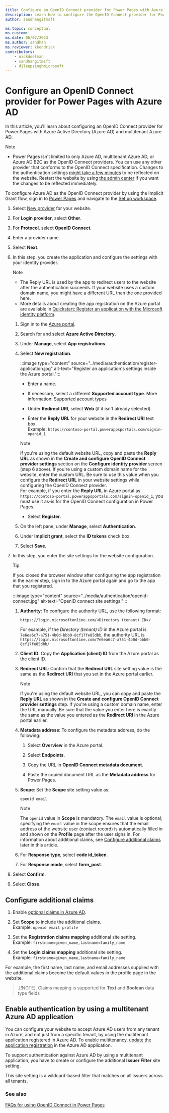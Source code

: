```yaml
---
title: Configure an OpenID Connect provider for Power Pages with Azure AD
description: Learn how to configure the OpenID Connect provider for Power Pages with Azure Active Directory using Implicit Grant flow.
author: sandhangitmsft

ms.topic: conceptual
ms.custom: 
ms.date: 06/02/2023
ms.author: sandhan
ms.reviewer: kkendrick
contributors:
    - nickdoelman
    - sandhangitmsft
    - dileepsinghmicrosoft
---
```


# Configure an OpenID Connect provider for Power Pages with Azure AD

In this article, you'll learn about configuring an OpenID Connect provider for Power Pages with Azure Active Directory (Azure AD) and multitenant Azure AD.

> [!NOTE]
> - Power Pages isn't limited to only Azure AD, multitenant Azure AD, or Azure AD B2C as the OpenID Connect providers. You can use any other provider that conforms to the OpenID Connect specification.
> Changes to the authentication settings [might take a few minutes](/power-apps/maker/portals/admin/clear-server-side-cache#caching-changes-for-portals-with-version-926x-or-later) to be reflected on the website. Restart the website by using [the admin center](../../admin/admin-overview.md) if you want the changes to be reflected immediately.

To configure Azure AD as the OpenID Connect provider by using the Implicit Grant flow, sign in to [Power Pages](https://make.powerpages.microsoft.com) and navigate to the [Set up workspace](../../configure/setup-workspace.md).

1. Select [New provider](configure-site.md) for your website.

1. For **Login provider**, select **Other**.

1. For **Protocol**, select **OpenID Connect**.

1. Enter a provider name.

1. Select **Next**.

1. In this step, you create the application and configure the settings with your identity provider.

    > [!NOTE]
    > - The Reply URL is used by the app to redirect users to the website after the authentication succeeds. If your website uses a custom domain name, you might have a different URL than the one provided here.
    > - More details about creating the app registration on the Azure portal are available in [Quickstart: Register an application with the Microsoft identity platform](/azure/active-directory/develop/quickstart-register-app).

    1. Sign in to the [Azure portal](https://portal.azure.com).

    1. Search for and select **Azure Active Directory**.

    1. Under **Manage**, select **App registrations**.

    1. Select **New registration**.
    
        :::image type="content" source="../media/authentication/register-application.jpg" alt-text="Register an application's settings inside the Azure portal.":::

        - Enter a name.

        - If necessary, select a different **Supported account type**. More information: [Supported account types](/azure/active-directory/develop/quickstart-register-app)

        - Under **Redirect URI**, select **Web** (if it isn't already selected).

        - Enter the **Reply URL** for your website in the **Redirect URI** text box. <br /> Example: `https://contoso-portal.powerappsportals.com/signin-openid_1`

        > [!NOTE]
        > If you're using the default website URL, copy and paste the **Reply URL** as shown in the **Create and configure OpenID Connect provider settings** section on the **Configure identity provider** screen (step 6 above). If you're using a custom domain name for the website, enter the custom URL. Be sure to use this value when you configure the **Redirect URL** in your website settings while configuring the OpenID Connect provider. <br> For example, if you enter the **Reply URL** in Azure portal as `https://contoso-portal.powerappsportals.com/signin-openid_1`, you must use it as-is for the OpenID Connect configuration in Power Pages.

        - Select **Register**.

    1. On the left pane, under **Manage**, select **Authentication**.

    1. Under **Implicit grant**, select the **ID tokens** check box.

    1. Select **Save**.

1. In this step, you enter the site settings for the website configuration.

    > [!TIP]
    > If you closed the browser window after configuring the app registration in the earlier step, sign in to the Azure portal again and go to the app that you registered.

    :::image type="content" source="../media/authentication/openid-connect.jpg" alt-text="OpenID connect site settings.":::

    1. **Authority**: To configure the authority URL, use the following format:

        `https://login.microsoftonline.com/<Directory (tenant) ID>/`

        For example, if the *Directory (tenant) ID* in the Azure portal is `7e6ea6c7-a751-4b0d-bbb0-8cf17fe85dbb`, the authority URL is `https://login.microsoftonline.com/7e6ea6c7-a751-4b0d-bbb0-8cf17fe85dbb/`

    1. **Client ID**: Copy the **Application (client) ID** from the Azure portal as the client ID.

    1. **Redirect URL**: Confirm that the **Redirect URL** site setting value is the same as the **Redirect URI** that you set in the Azure portal earlier.

        > [!NOTE]
        > If you're using the default website URL, you can copy and paste the **Reply URL** as shown in the **Create and configure OpenID Connect provider settings** step. If you're using a custom domain name, enter the URL manually. Be sure that the value you enter here is exactly the same as the value you entered as the **Redirect URI** in the Azure portal earlier.

    1. **Metadata address**: To configure the metadata address, do the following:

        1. Select **Overview** in the Azure portal.

        1. Select **Endpoints**.

        1. Copy the URL in **OpenID Connect metadata document**.

        1. Paste the copied document URL as the **Metadata address** for Power Pages.

    1. **Scope**: Set the **Scope** site setting value as:

        `openid email`

        > [!NOTE]
        > The `openid` value in **Scope** is mandatory. The `email` value is optional; specifying the `email` value in the scope ensures that the email address of the website user (contact record) is automatically filled in and shown on the **Profile** page after the user signs in. For information about additional claims, see [Configure additional claims](#configure-additional-claims) later in this article.

    1. For **Response type**, select **code id_token**.

    1. For **Response mode**, select **form_post**.

1. Select **Confirm**.

1. Select **Close**.

## Configure additional claims

1. Enable [optional claims in Azure AD](/azure/active-directory/develop/active-directory-optional-claims#configuring-directory-extension-optional-claims).

1. Set **Scope** to include the additional claims.
    <br /> Example: `openid email profile`

1. Set the **Registration claims mapping** additional site setting.
    <br /> Example: `firstname=given_name,lastname=family_name`

1. Set the **Login claims mapping** additional site setting.
    <br /> Example: `firstname=given_name,lastname=family_name`

For example, the first name, last name, and email addresses supplied with the additional claims become the default values in the profile page in the website.
> .[!NOTE].
> Claims mapping is supported for **Text** and **Boolean** data type fields
<a name="enable-authentication-using-a-multi-tenant-azure-active-directory-application"></a>

## Enable authentication by using a multitenant Azure AD application

You can configure your website to accept Azure AD users from any tenant in Azure, and not just from a specific tenant, by using the multitenant application registered in Azure AD. To enable multitenancy, [update the application registration](/azure/active-directory/develop/howto-convert-app-to-be-multi-tenant#update-registration-to-be-multi-tenant) in the Azure AD application.

To support authentication against Azure AD by using a multitenant application, you have to create or configure the additional **Issuer Filter** site setting.

This site setting is a wildcard-based filter that matches on all issuers across all tenants. 

### See also

[FAQs for using OpenID Connect in Power Pages](openid-faqs.md)

